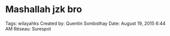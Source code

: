 # Mashallah jzk bro

Tags: wilayahks
Created by: Quentin Sombsthay
Date: August 19, 2015 6:44 AM
Réseau: Surespot